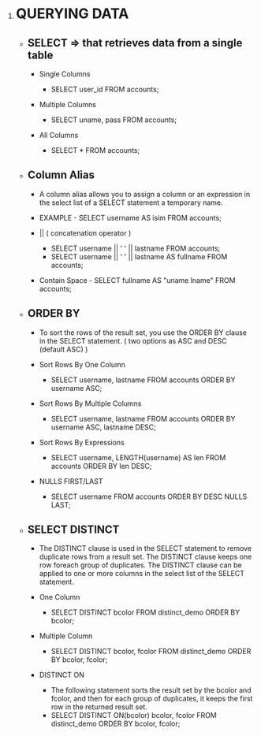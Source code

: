 1. # QUERYING DATA

    - ## SELECT => that retrieves data from a single table

        - Single Columns

            - SELECT user_id FROM accounts;

        - Multiple Columns

            - SELECT uname, pass FROM accounts;

        - All Columns
            - SELECT \* FROM accounts;

    - ## Column Alias

        - A column alias allows you to assign a column or an expression in the select list of a SELECT statement a temporary name.

        - EXAMPLE - SELECT username AS isim FROM accounts;

        - || ( concatenation operator )

            - SELECT username || ' ' || lastname FROM accounts;
            - SELECT username || ' ' || lastname AS fullname FROM accounts;

        - Contain Space - SELECT fullname AS "uname lname" FROM accounts;

    - ## ORDER BY

        - To sort the rows of the result set, you use the ORDER BY clause in the SELECT statement. ( two options as ASC and DESC (default ASC) )

        - Sort Rows By One Column

            - SELECT username, lastname FROM accounts ORDER BY username ASC;

        - Sort Rows By Multiple Columns

            - SELECT username, lastname FROM accounts ORDER BY username ASC, lastname DESC;

        - Sort Rows By Expressions

            - SELECT username, LENGTH(username) AS len FROM accounts ORDER BY len DESC;

        - NULLS FIRST/LAST
            - SELECT username FROM accounts ORDER BY DESC NULLS LAST;

    - ## SELECT DISTINCT

        - The DISTINCT clause is used in the SELECT statement to remove duplicate rows from a result set. The DISTINCT clause keeps one row foreach group of duplicates. The DISTINCT clause can be applied to one or more columns in the select list of the SELECT statement.

        - One Column

            - SELECT DISTINCT bcolor FROM distinct_demo ORDER BY bcolor;

        - Multiple Column

            - SELECT DISTINCT bcolor, fcolor FROM distinct_demo ORDER BY bcolor, fcolor;

        - DISTINCT ON

            - The following statement sorts the result set by the bcolor and fcolor,
              and then for each group of duplicates, it keeps the first row in the
              returned result set.
            - SELECT DISTINCT ON(bcolor) bcolor, fcolor FROM distinct_demo ORDER BY bcolor, fcolor;

